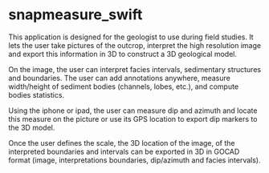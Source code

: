# snapmeasure_swift
This application is designed for the geologist to use during field studies. 
It lets the user take pictures of the outcrop, interpret the high resolution image and export this information in 3D to construct a 3D geological model.

On the image, the user can interpret facies intervals, sedimentary structures and boundaries. 
The user can add annotations anywhere, measure width/height of sediment bodies (channels, lobes, etc.), and compute bodies statistics.

Using the iphone or ipad, the user can measure dip and azimuth and locate this measure on the picture or use its GPS location to export dip markers to the 3D model.

Once the user defines the scale, the 3D location of the image, of the interpreted boundaries and intervals can be exported in 3D in GOCAD format (image, interpretations boundaries, dip/azimuth and facies intervals).
